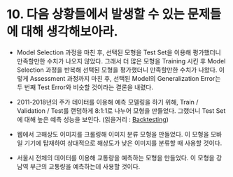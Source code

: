 # 10. 다음 상황들에서 발생할 수 있는 문제들에 대해 생각해보아라.

- Model Selection 과정을 마친 후, 선택된 모형을 Test Set을 이용해 평가했더니 만족할만한 수치가 나오지 않았다. 그래서 더 많은 모형을 Training 시킨 후 Model Selection 과정을 반복해 선택된 모형을 평가했더니 만족할만한 수치가 나왔다.  이렇게 Assessment 과정까지 마친 후, 선택된 Model의 Generalization Error는 두 번째 Test Error와 비슷할 것이라는 결론을 내렸다.

- 2011-2018년의 주가 데이터를 이용해 예측 모델링을 하기 위해, Train / Validation / Test를 랜덤하게 8:1:1로 나누어 모형을 만들었다. 그랬더니 Test Set에 대해 높은 예측 성능을 보인다. (읽을거리 : [Backtesting](https://en.wikipedia.org/wiki/Backtesting))

- 웹에서 고해상도 이미지를 크롤링해 이미지 분류 모형을 만들었다. 이 모형을 모바일 기기에 탑재하여 상대적으로 해상도가 낮은 이미지를 분류할 때 사용할 것이다.

- 서울시 전체의 데이터를 이용해 교통량을 예측하는 모형을 만들었다. 이 모형을 강남역 부근의 교통량을 예측하는데 사용할 것이다.